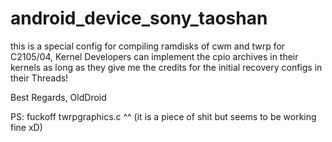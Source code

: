 android_device_sony_taoshan
===========================

this is a special config for compiling
ramdisks of cwm and twrp for C2105/04,
Kernel Developers can implement the 
cpio archives in their kernels as long
as they give me the credits for the 
initial recovery configs in their 
Threads!

Best Regards,
OldDroid

PS: fuckoff twrpgraphics.c ^^
    (it is a piece of shit but seems
     to be working fine xD)
